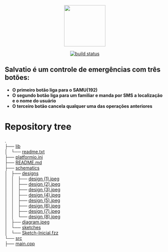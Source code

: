 <p align="center">
    <img src="https://cdn.rawgit.com/andrekorol/Salvatio/9b735197/schematics/designs/cover/cover.png"
         height="130">
</p>
<p align="center">
    <a href="https://gitlab.com/koroltecnologia/Salvatio/commits/master">
        <img src="https://gitlab.com/koroltecnologia/Salvatio/badges/master/build.svg"
             alt="build status">
    </a>
</p>

## Salvatio é um controle de emergências com três botões:
* **O primeiro botão liga para o SAMU(192)**
* **O segundo botão liga para um familiar e manda por SMS a localização e o nome do usuário**
* **O terceiro botão cancela qualquer uma das operações anteriores**  

# Repository tree
.  
├── [lib](/lib)  
│   └── [readme.txt](/lib/readme.txt)  
├── [platformio.ini](/platformio.ino)  
├── [README.md](/README.md)  
├── [schematics](/schematics)  
│   ├── [designs](/schematics/designs)  
│   │   ├── [design (1).jpeg](/schematics/designs/design%20(1).jpeg)  
│   │   ├── [design (2).jpeg](/schematics/designs/design%20(2).jpeg)  
│   │   ├── [design (3).jpeg](/schematics/designs/design%20(3).jpeg)  
│   │   ├── [design (4).jpeg](/schematics/designs/design%20(4).jpeg)  
│   │   ├── [design (5).jpeg](/schematics/designs/design%20(5).jpeg)  
│   │   ├── [design (6).jpeg](/schematics/designs/design%20(6).jpeg)  
│   │   ├── [design (7).jpeg](/schematics/designs/design%20(7).jpeg)  
│   │   └── [design (8).jpeg](/schematics/designs/design%20(8).jpeg)  
│   ├── [diagram.jpeg](/schematics/diagram.jpeg)  
│   └── [sketches](/schematics/sketches)  
│       └── [Sketch-Inicial.fzz](/schematics/sketches/Sketch-Inicial.fzz)  
└── [src](/src)  
    ├── [main.cpp](/src/main.cpp)  
